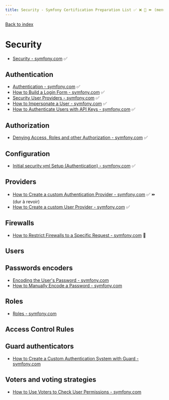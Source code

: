 ```yaml
---
title: Security - Symfony Certification Preparation List ✅ ❌ 🌈 ⏩ (menu OK)
---
```

[Back to index](../readme.md#table-of-contents)

# Security
- [Security - symfony.com](https://symfony.com/doc/5.0/security.html) ✅

## Authentication
- [Authentication - symfony.com](https://symfony.com/doc/5.0/components/security/authentication.html) ✅
- [How to Build a Login Form - symfony.com](https://symfony.com/doc/5.0/security/form_login_setup.html) ✅
- [Security User Providers - symfony.com](https://symfony.com/doc/5.0/security/user_provider.html) ✅
- [How to Impersonate a User - symfony.com](https://symfony.com/doc/5.0/security/impersonating_user.html) ✅
- [How to Authenticate Users with API Keys - symfony.com](https://symfony.com/doc/5.0/security/guard_authentication.html) ✅

## Authorization
- [Denying Access, Roles and other Authorization - symfony.com](https://symfony.com/doc/5.0/security.html#denying-access-roles-and-other-authorization) ✅

## Configuration
- [Initial security.yml Setup (Authentication) - symfony.com](https://symfony.com/doc/5.0/security.html#initial-security-yml-setup-authentication) ✅

## Providers
- [How to Create a custom Authentication Provider - symfony.com](https://symfony.com/doc/5.0/security/custom_authentication_provider.html) ✅ ⏩ (dur à revoir)
- [How to Create a custom User Provider - symfony.com](https://symfony.com/doc/5.0/security/user_provider.html#creating-a-custom-user-provider) ✅

## Firewalls
- [How to Restrict Firewalls to a Specific Request - symfony.com](https://symfony.com/doc/5.0/security/firewall_restriction.html) 🌈

## Users

## Passwords encoders
- [Encoding the User's Password - symfony.com](https://symfony.com/doc/5.0/security.html#c-encoding-the-user-s-password)
- [How to Manually Encode a Password - symfony.com](https://symfony.com/doc/5.0/security/password_encoding.html)

## Roles
- [Roles - symfony.com](https://symfony.com/doc/5.0/security.html#roles)

## Access Control Rules

## Guard authenticators
- [How to Create a Custom Authentication System with Guard - symfony.com](https://symfony.com/doc/5.0/security/guard_authentication.html)

## Voters and voting strategies
- [How to Use Voters to Check User Permissions - symfony.com](https://symfony.com/doc/5.0/security/voters.html)
